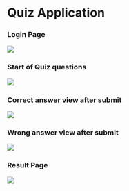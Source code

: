 # Quiz Application

### Login Page
![](images/login.png)


###  Start of Quiz questions
![](images/question.png)

###  Correct answer view after submit
![](images/correct.png)

### Wrong answer view after submit
![](images/wrong.png)

### Result Page
![](images/final.png)


